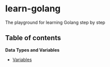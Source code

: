 # learn-golang

The playground for learning Golang step by step

## Table of contents

**Data Types and Variables**

- [Variables](/pkg/variables/variables.go)
